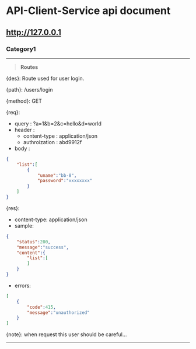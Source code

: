 [>_<]: # (Define the title of the whole document)

# API-Client-Service api document

[>_<]: # (Define the host of serveral categories)

## http://127.0.0.1

[>_<]: # (Define a category)

### Category1

---

[>_<]: # (Define an example of a api block)

> **Routes** 

{des}: Route used for user login.

{path}: /users/login

{method}: GET

{req}:

- query : ?a=1&b=2&c=hello&d=world
- header :
	- content-type : application/json
	- authroization : abd9912f
- body : 
```json
{
	"list":[
		{
			"uname":"bb-8",
			"password":"xxxxxxxx"
		}
	]
}

```

{res}:

- content-type: application/json
- sample: 
```json
{
	"status":200,
	"message":"success",
	"content":{
		"list":[
		]
	}
}
```
- errors: 
```json
[
	{
		"code":415,
		"message":"unauthorized"
	}
]
```

{note}: when request this user should be careful...

---
